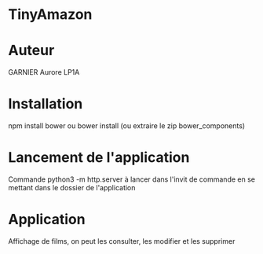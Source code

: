 # TinyAmazon

# Auteur
GARNIER Aurore LP1A

# Installation
npm install bower ou bower install (ou extraire le zip bower_components)

# Lancement de l'application
Commande python3 -m http.server à lancer dans l'invit de commande en se mettant dans le dossier de l'application

# Application
Affichage de films, on peut les consulter, les modifier et les supprimer
